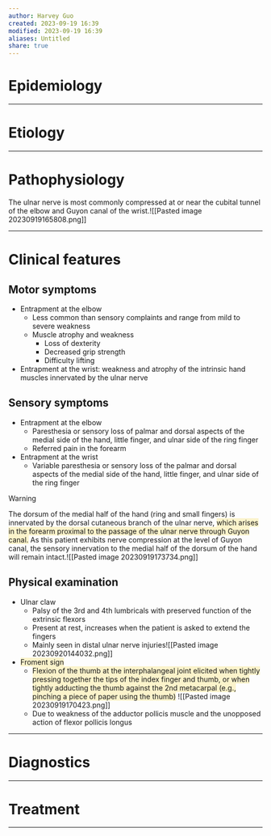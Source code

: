 ```yaml
---
author: Harvey Guo
created: 2023-09-19 16:39
modified: 2023-09-19 16:39
aliases: Untitled
share: true
---
```

# Epidemiology


---
# Etiology


---
# Pathophysiology
The ulnar nerve is most commonly compressed at or near the cubital tunnel of the elbow and Guyon canal of the wrist.![[Pasted image 20230919165808.png]]

---
# Clinical features
## Motor symptoms
- Entrapment at the elbow
	- Less common than sensory complaints and range from mild to severe weakness
	- Muscle atrophy and weakness
		- Loss of dexterity
		- Decreased grip strength
		- Difficulty lifting
- Entrapment at the wrist: weakness and atrophy of the intrinsic hand muscles innervated by the ulnar nerve
## Sensory symptoms
- Entrapment at the elbow
	- Paresthesia or sensory loss of palmar and dorsal aspects of the medial side of the hand, little finger, and ulnar side of the ring finger
	- Referred pain in the forearm 
- Entrapment at the wrist
	- Variable paresthesia or sensory loss of the palmar and dorsal aspects of the medial side of the hand, little finger, and ulnar side of the ring finger

>[!warning] 
>The dorsum of the medial half of the hand (ring and small fingers) is innervated by the dorsal cutaneous branch of the ulnar nerve, <span style="background:rgba(240, 200, 0, 0.2)">which arises in the forearm proximal to the passage of the ulnar nerve through Guyon canal.</span> As this patient exhibits nerve compression at the level of Guyon canal, the sensory innervation to the medial half of the dorsum of the hand will remain intact.![[Pasted image 20230919173734.png]]
## Physical examination
- Ulnar claw 
	- Palsy of the 3rd and 4th lumbricals with preserved function of the extrinsic flexors 
	- Present at rest, increases when the patient is asked to extend the fingers
	- Mainly seen in distal ulnar nerve injuries![[Pasted image 20230920144032.png]]
- <span style="background:rgba(240, 200, 0, 0.2)">Froment sign</span> 
	- <span style="background:rgba(240, 200, 0, 0.2)">Flexion of the thumb at the interphalangeal joint elicited when tightly pressing together the tips of the index finger and thumb, or when tightly adducting the thumb against the 2nd metacarpal (e.g., pinching a piece of paper using the thumb)</span> ![[Pasted image 20230919170423.png]]
	- Due to weakness of the adductor pollicis muscle and the unopposed action of flexor pollicis longus

---
# Diagnostics


---
# Treatment


---
